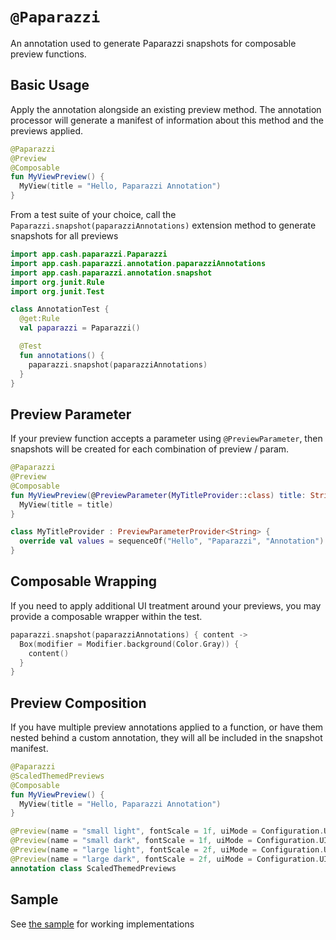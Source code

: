 # `@Paparazzi`
An annotation used to generate Paparazzi snapshots for composable preview functions.

## Basic Usage
Apply the annotation alongside an existing preview method. The annotation processor will generate a manifest of information about this method and the previews applied.

```kotlin
@Paparazzi
@Preview
@Composable
fun MyViewPreview() {
  MyView(title = "Hello, Paparazzi Annotation")
}
```

From a test suite of your choice, call the `Paparazzi.snapshot(paparazziAnnotations)` extension method to generate snapshots for all previews

```kotlin
import app.cash.paparazzi.Paparazzi
import app.cash.paparazzi.annotation.paparazziAnnotations
import app.cash.paparazzi.annotation.snapshot
import org.junit.Rule
import org.junit.Test

class AnnotationTest {
  @get:Rule
  val paparazzi = Paparazzi()

  @Test
  fun annotations() {
    paparazzi.snapshot(paparazziAnnotations)
  }
}
```

## Preview Parameter
If your preview function accepts a parameter using `@PreviewParameter`, then snapshots will be created for each combination of preview / param.

```kotlin
@Paparazzi
@Preview
@Composable
fun MyViewPreview(@PreviewParameter(MyTitleProvider::class) title: String) {
  MyView(title = title)
}

class MyTitleProvider : PreviewParameterProvider<String> {
  override val values = sequenceOf("Hello", "Paparazzi", "Annotation")
}
```

## Composable Wrapping
If you need to apply additional UI treatment around your previews, you may provide a composable wrapper within the test.

```kotlin
paparazzi.snapshot(paparazziAnnotations) { content ->
  Box(modifier = Modifier.background(Color.Gray)) {
    content()
  }
}
```

## Preview Composition
If you have multiple preview annotations applied to a function, or have them nested behind a custom annotation, they will all be included in the snapshot manifest.

```kotlin
@Paparazzi
@ScaledThemedPreviews
@Composable
fun MyViewPreview() {
  MyView(title = "Hello, Paparazzi Annotation")
}

@Preview(name = "small light", fontScale = 1f, uiMode = Configuration.UI_MODE_NIGHT_NO, device = PIXEL_3_XL)
@Preview(name = "small dark", fontScale = 1f, uiMode = Configuration.UI_MODE_NIGHT_YES, device = PIXEL_3_XL)
@Preview(name = "large light", fontScale = 2f, uiMode = Configuration.UI_MODE_NIGHT_NO, device = PIXEL_3_XL)
@Preview(name = "large dark", fontScale = 2f, uiMode = Configuration.UI_MODE_NIGHT_YES, device = PIXEL_3_XL)
annotation class ScaledThemedPreviews
```

## Sample
See [the sample](../sample/src/main/java/app/cash/paparazzi/sample) for working implementations
